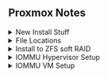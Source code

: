 ## Proxmox Notes

<details>
  <summary>New Install Stuff</summary>
  
* Disable subscription nag popups
```
sed -i.bak "s/data.status !== 'Active'/false/g" /usr/share/javascript/proxmox-widget-toolkit/proxmoxlib.js && systemctl restart pveproxy.service
```
* Disable Enterprise Repositories
```
sed -i.bak 's|deb https://enterprise.proxmox.com/debian jessie pve-enterprise|\# deb https://enterprise.proxmox.com/debian jessie pve-enterprise|' /etc/apt/sources.list.d/pve-enterprise.list
echo "deb http://download.proxmox.com/debian jessie pve-no-subscription" > /etc/apt/sources.list.d/pve-no-sub.list
```
</details>


<details>
  <summary>File Locations</summary>
  
* Non-ZFS Boot load - /etc/default/grub (afterward update-grub)
* Add Modules - /etc/modules
* Driver loading blacklist - /etc/modprobe.d/blacklist.conf
* VM Config - /etc/pve/qemu-server/<VM-ID>.conf
* Custom romfile location - /user/share/kvm/
* VFIO conf - /etc/modprobe.d/vfio.conf
</details>


<details>
  <summary>Install to ZFS soft RAID</summary>
  
* Normal Install - When picking drive, choose option/advance button and choose mirror stripe raidz etc.
</details>


<details>
  <summary>IOMMU Hypervisor Setup</summary>
  
* nano /etc/default/grub
```
GRUB_CMDLINE_LINUX_DEFAULT="quiet iommu=pt amd_iommu=1 pcie_acs_override=downstream,multifunction nofb nomodeset video=vesafb:off video=efifb:off"
```
<details>
  <summary>Arg Details</summary>
  
* quiet - non-verbose boot (hides tons of loading and checks)
* pcie_acs_override (Shouldn't be used unless needed for group isolation)
  * downstream - Hack to split IOMMU groups further.
  * multifunction - Further splits Multifunc devices.
* The following are all ways to disable the boot frame buffer (one or more can be used)
  * vga=normal - Disable Frame Buffer
  * nofb - No Frame Buffer
  * nomodeset - Tells Kernel not to load video drivers and use BIOS mode during boot
  * video=vesafb:off - Frame Buffer Off
  * video=efifb:off - UEFI Frame Buffer mapping
  * i915.modset=0 - Frame Buffer Off
Verify if Framebuffer is being used:
```
ls -l /dev/fb*
```
If the frame buffer is enabled, the above command will usually return /dev/fbX (X being a number; usually 0).
or
```
grep -i "frame buffer" /var/log/syslog
```
If the frame buffer is enabled, it should return something such as: "Console: switching to colour frame buffer device 160x64, fb0: inteld"

</details>

* update-grub
* nano /etc/modules
```
vfio
vfio_iommu_type1
vfio_pci
vfio_virqfd
```
* reboot
</details>


<details>
  <summary>IOMMU VM Setup</summary>
  
* BIOS: OVMF(UEFI)
* Add->EFI Disk
* Machine: G35
* nano /etc/pve/qemu-server/100.conf
```
cpu: host,hidden=1,flags=+pcid
```
</details>

